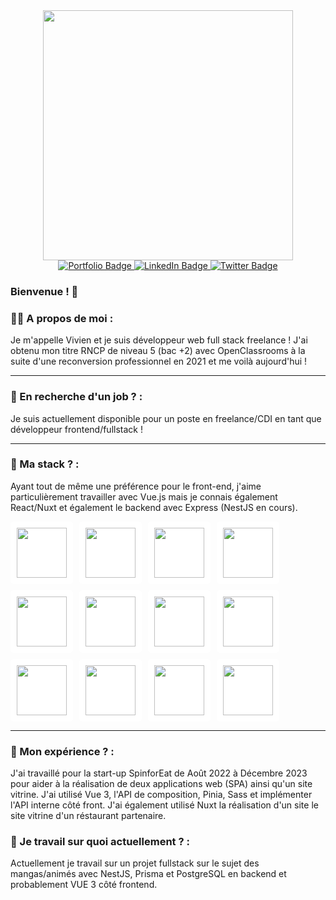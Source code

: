 <div id="header" align="center">
  <img src="https://media.giphy.com/media/qgQUggAC3Pfv687qPC/giphy.gif" width="400"/>
  <div id="badges">
    <a href="https://www.vivieng.com/">
        <img src="https://img.shields.io/badge/Portfolio-green?style=for-the-badge&logo" alt="Portfolio Badge"/>
    </a>
    <a href="https://www.linkedin.com/in/vivien-grenier/">
        <img src="https://img.shields.io/badge/LinkedIn-blue?style=for-the-badge&logo=linkedin&logoColor=white" alt="LinkedIn Badge"/>
    </a>
    <a href="https://twitter.com/vivieng_webdev">
        <img src="https://img.shields.io/badge/Twitter-blue?style=for-the-badge&logo=twitter&logoColor=white" alt="Twitter Badge"/>
    </a>
</div>
</div>

### Bienvenue ! 👋

### 🧛‍♂️ A propos de moi :

Je m'appelle Vivien et je suis développeur web full stack freelance !
J'ai obtenu mon titre RNCP de niveau 5 (bac +2) avec OpenClassrooms à la suite d'une reconversion professionnel en 2021 et me voilà aujourd'hui !

---

### 👀 En recherche d'un job ? :

Je suis actuellement disponible pour un poste en freelance/CDI en tant que développeur frontend/fullstack !

---

### 📜 Ma stack ? :

Ayant tout de même une préférence pour le front-end, j'aime particulièrement travailler avec Vue.js mais je connais également React/Nuxt et également le backend avec Express (NestJS en cours).

<div style="display: flex; flex-wrap: wrap; gap: 10px;">
  <div style="background-color: white; padding: 10px; border-radius: 5px;">
    <img src="https://cdn.jsdelivr.net/gh/devicons/devicon@latest/icons/vuejs/vuejs-original-wordmark.svg" width="80" />
  </div>
  <div style="background-color: white; padding: 10px; border-radius: 5px;">
    <img src="https://cdn.jsdelivr.net/gh/devicons/devicon@latest/icons/nuxtjs/nuxtjs-original-wordmark.svg" width="80" />
  </div>
  <div style="background-color: white; padding: 10px; border-radius: 5px;">
    <img src="https://cdn.jsdelivr.net/gh/devicons/devicon@latest/icons/nextjs/nextjs-original.svg" width="80" />
  </div>
  <div style="background-color: white; padding: 10px; border-radius: 5px;">
    <img src="https://cdn.jsdelivr.net/gh/devicons/devicon@latest/icons/mysql/mysql-original-wordmark.svg" width="80" />
  </div>
  <div style="background-color: white; padding: 10px; border-radius: 5px;">
    <img src="https://cdn.jsdelivr.net/gh/devicons/devicon@latest/icons/nodejs/nodejs-original-wordmark.svg" width="80" />
  </div>
  <div style="background-color: white; padding: 10px; border-radius: 5px;">
    <img src="https://cdn.jsdelivr.net/gh/devicons/devicon@latest/icons/postgresql/postgresql-original-wordmark.svg" width="80" />
  </div>
  <div style="background-color: white; padding: 10px; border-radius: 5px;">
    <img src="https://cdn.jsdelivr.net/gh/devicons/devicon@latest/icons/hugo/hugo-original-wordmark.svg" width="80" />
  </div>
  <div style="background-color: white; padding: 10px; border-radius: 5px;">
    <img src="https://cdn.jsdelivr.net/gh/devicons/devicon@latest/icons/tailwindcss/tailwindcss-original-wordmark.svg" width="80" />
  </div>
  <div style="background-color: white; padding: 10px; border-radius: 5px;">
    <img src="https://cdn.jsdelivr.net/gh/devicons/devicon@latest/icons/bootstrap/bootstrap-original-wordmark.svg" width="80" />
  </div>
  <div style="background-color: white; padding: 10px; border-radius: 5px;">
    <img src="https://cdn.jsdelivr.net/gh/devicons/devicon@latest/icons/express/express-original-wordmark.svg" width="80" />
  </div>
  <div style="background-color: white; padding: 10px; border-radius: 5px;">
    <img src="https://cdn.jsdelivr.net/gh/devicons/devicon@latest/icons/nestjs/nestjs-original-wordmark.svg" width="80" />
  </div>
  <div style="background-color: white; padding: 10px; border-radius: 5px;">
    <img src="https://cdn.jsdelivr.net/gh/devicons/devicon@latest/icons/git/git-original-wordmark.svg" width="80" />
  </div>
</div>


---

### 🚧 Mon expérience ? :

J'ai travaillé pour la start-up SpinforEat de Août 2022 à Décembre 2023 pour aider à la réalisation de deux applications web (SPA) ainsi qu'un site vitrine. J'ai utilisé Vue 3, l'API de composition, Pinia, Sass et implémenter l'API interne côté front. J'ai également utilisé Nuxt la réalisation d'un site le site vitrine d'un réstaurant partenaire.

### 🚧 Je travail sur quoi actuellement ? :

Actuellement je travail sur un projet fullstack sur le sujet des mangas/animés avec NestJS, Prisma et PostgreSQL en backend et probablement VUE 3 côté frontend.


<!--
**VivienG-Dev/VivienG-Dev** is a ✨ _special_ ✨ repository because its `README.md` (this file) appears on your GitHub profile.

Here are some ideas to get you started:

- 🔭 I’m currently working on ...
- 🌱 I’m currently learning ...
- 👯 I’m looking to collaborate on ...
- 🤔 I’m looking for help with ...
- 💬 Ask me about ...
- 📫 How to reach me: ...
- 😄 Pronouns: ...
- ⚡ Fun fact: ...
-->
